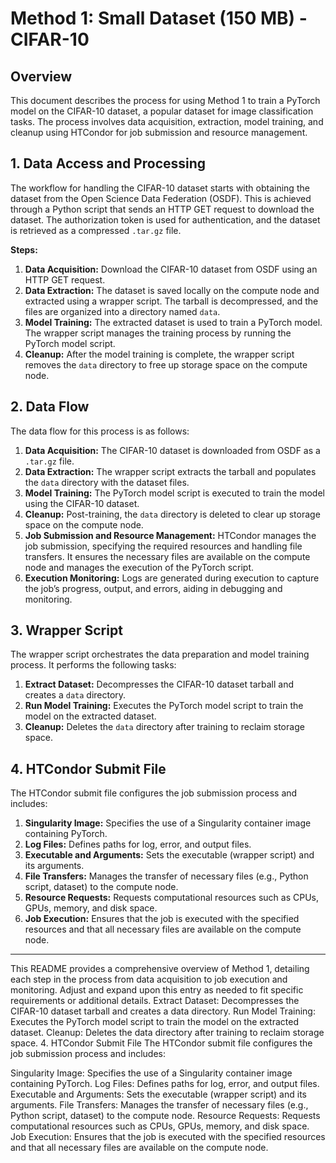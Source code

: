 # **Method 1: Small Dataset (150 MB) - CIFAR-10**

## **Overview**

This document describes the process for using Method 1 to train a PyTorch model on the CIFAR-10 dataset, a popular dataset for image classification tasks. The process involves data acquisition, extraction, model training, and cleanup using HTCondor for job submission and resource management.

## **1. Data Access and Processing**

The workflow for handling the CIFAR-10 dataset starts with obtaining the dataset from the Open Science Data Federation (OSDF). This is achieved through a Python script that sends an HTTP GET request to download the dataset. The authorization token is used for authentication, and the dataset is retrieved as a compressed `.tar.gz` file.

**Steps:**
1. **Data Acquisition:** Download the CIFAR-10 dataset from OSDF using an HTTP GET request.
2. **Data Extraction:** The dataset is saved locally on the compute node and extracted using a wrapper script. The tarball is decompressed, and the files are organized into a directory named `data`.
3. **Model Training:** The extracted dataset is used to train a PyTorch model. The wrapper script manages the training process by running the PyTorch model script.
4. **Cleanup:** After the model training is complete, the wrapper script removes the `data` directory to free up storage space on the compute node.

## **2. Data Flow**

The data flow for this process is as follows:

1. **Data Acquisition:** The CIFAR-10 dataset is downloaded from OSDF as a `.tar.gz` file.
2. **Data Extraction:** The wrapper script extracts the tarball and populates the `data` directory with the dataset files.
3. **Model Training:** The PyTorch model script is executed to train the model using the CIFAR-10 dataset.
4. **Cleanup:** Post-training, the `data` directory is deleted to clear up storage space on the compute node.
5. **Job Submission and Resource Management:** HTCondor manages the job submission, specifying the required resources and handling file transfers. It ensures the necessary files are available on the compute node and manages the execution of the PyTorch script.
6. **Execution Monitoring:** Logs are generated during execution to capture the job’s progress, output, and errors, aiding in debugging and monitoring.

## **3. Wrapper Script**

The wrapper script orchestrates the data preparation and model training process. It performs the following tasks:

1. **Extract Dataset:** Decompresses the CIFAR-10 dataset tarball and creates a `data` directory.
2. **Run Model Training:** Executes the PyTorch model script to train the model on the extracted dataset.
3. **Cleanup:** Deletes the `data` directory after training to reclaim storage space.

## **4. HTCondor Submit File**

The HTCondor submit file configures the job submission process and includes:

1. **Singularity Image:** Specifies the use of a Singularity container image containing PyTorch.
2. **Log Files:** Defines paths for log, error, and output files.
3. **Executable and Arguments:** Sets the executable (wrapper script) and its arguments.
4. **File Transfers:** Manages the transfer of necessary files (e.g., Python script, dataset) to the compute node.
5. **Resource Requests:** Requests computational resources such as CPUs, GPUs, memory, and disk space.
6. **Job Execution:** Ensures that the job is executed with the specified resources and that all necessary files are available on the compute node.

---

This README provides a comprehensive overview of Method 1, detailing each step in the process from data acquisition to job execution and monitoring. Adjust and expand upon this entry as needed to fit specific requirements or additional details.
Extract Dataset: Decompresses the CIFAR-10 dataset tarball and creates a data directory.
Run Model Training: Executes the PyTorch model script to train the model on the extracted dataset.
Cleanup: Deletes the data directory after training to reclaim storage space.
4. HTCondor Submit File
The HTCondor submit file configures the job submission process and includes:

Singularity Image: Specifies the use of a Singularity container image containing PyTorch.
Log Files: Defines paths for log, error, and output files.
Executable and Arguments: Sets the executable (wrapper script) and its arguments.
File Transfers: Manages the transfer of necessary files (e.g., Python script, dataset) to the compute node.
Resource Requests: Requests computational resources such as CPUs, GPUs, memory, and disk space.
Job Execution: Ensures that the job is executed with the specified resources and that all necessary files are available on the compute node.

